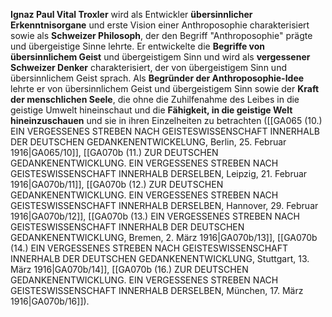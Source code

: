 
**Ignaz Paul Vital Troxler** wird als Entwickler **übersinnlicher Erkenntnisorgane** und erste Vision einer Anthroposophie charakterisiert sowie als **Schweizer Philosoph**, der den Begriff "Anthroposophie" prägte und übergeistige Sinne lehrte. Er entwickelte die **Begriffe von übersinnlichem Geist** und übergeistigem Sinn und wird als **vergessener Schweizer Denker** charakterisiert, der von übergeistigem Sinn und übersinnlichem Geist sprach. Als **Begründer der Anthroposophie-Idee** lehrte er von übersinnlichem Geist und übergeistigem Sinn sowie der **Kraft der menschlichen Seele**, die ohne die Zuhilfenahme des Leibes in die geistige Umwelt hineinschaut und die **Fähigkeit, in die geistige Welt hineinzuschauen** und sie in ihren Einzelheiten zu betrachten ([[GA065 (10.) EIN VERGESSENES STREBEN NACH GEISTESWISSENSCHAFT INNERHALB DER DEUTSCHEN GEDANKENENTWICKELUNG, Berlin, 25. Februar 1916|GA065/10]], [[GA070b (11.) ZUR DEUTSCHEN GEDANKENENTWICKLUNG. EIN VERGESSENES STREBEN NACH GEISTESWISSENSCHAFT INNERHALB DERSELBEN, Leipzig, 21. Februar 1916|GA070b/11]], [[GA070b (12.) ZUR DEUTSCHEN GEDANKENENTWICKLUNG. EIN VERGESSENES STREBEN NACH GEISTESWISSENSCHAFT INNERHALB DERSELBEN, Hannover, 29. Februar 1916|GA070b/12]], [[GA070b (13.) EIN VERGESSENES STREBEN NACH GEISTESWISSENSCHAFT INNERHALB DER DEUTSCHEN GEDANKENENTWICKLUNG, Bremen, 2. März 1916|GA070b/13]], [[GA070b (14.) EIN VERGESSENES STREBEN NACH GEISTESWISSENSCHAFT INNERHALB DER DEUTSCHEN GEDANKENENTWICKLUNG, Stuttgart, 13. März 1916|GA070b/14]], [[GA070b (16.) ZUR DEUTSCHEN GEDANKENENTWICKLUNG. EIN VERGESSENES STREBEN NACH GEISTESWISSENSCHAFT INNERHALB DERSELBEN, München, 17. März 1916|GA070b/16]]).
